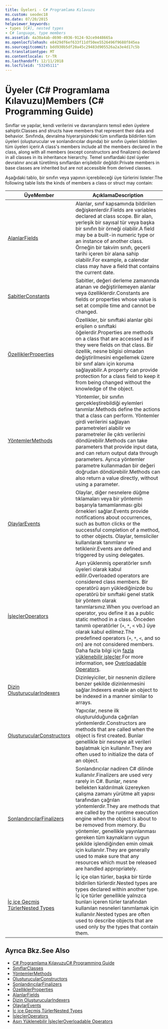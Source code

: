 ```yaml
---
title: Üyeleri - C# Programlama Kılavuzu
ms.custom: seodec18
ms.date: 07/20/2015
helpviewer_keywords:
- types [C#], nested types
- C# language, type members
ms.assetid: 4a30a4ab-d690-4936-9124-92ce9448665a
ms.openlocfilehash: e8429df6ef633f11df50ee5526496f9688f845ea
ms.sourcegitcommit: bdd930b5df20a45c29483d905526a2a3e4d17c5b
ms.translationtype: MT
ms.contentlocale: tr-TR
ms.lasthandoff: 12/11/2018
ms.locfileid: "53245111"
---
```

# <a name="members-c-programming-guide"></a><span data-ttu-id="e340e-102">Üyeler (C# Programlama Kılavuzu)</span><span class="sxs-lookup"><span data-stu-id="e340e-102">Members (C# Programming Guide)</span></span>
<span data-ttu-id="e340e-103">Sınıflar ve yapılar, kendi verilerini ve davranışlarını temsil eden üyelere sahiptir.</span><span class="sxs-lookup"><span data-stu-id="e340e-103">Classes and structs have members that represent their data and behavior.</span></span> <span data-ttu-id="e340e-104">Sınıfında, devralma hiyerarşisindeki tüm sınıflarda bildirilen tüm üyeleri (oluşturucular ve sonlandırıcılar dışında) bir sınıfın üyeleri bildirilen tüm üyeleri içerir.</span><span class="sxs-lookup"><span data-stu-id="e340e-104">A class's members include all the members declared in the class, along with all members (except constructors and finalizers) declared in all classes in its inheritance hierarchy.</span></span> <span data-ttu-id="e340e-105">Temel sınıflardaki özel üyeler devralınır ancak türetilmiş sınıflardan erişilebilir değildir.</span><span class="sxs-lookup"><span data-stu-id="e340e-105">Private members in base classes are inherited but are not accessible from derived classes.</span></span>  
  
 <span data-ttu-id="e340e-106">Aşağıdaki tablo, bir sınıfın veya yapının içerebileceği üye türlerini listeler:</span><span class="sxs-lookup"><span data-stu-id="e340e-106">The following table lists the kinds of members a class or struct may contain:</span></span>  
  
|<span data-ttu-id="e340e-107">Üye</span><span class="sxs-lookup"><span data-stu-id="e340e-107">Member</span></span>|<span data-ttu-id="e340e-108">Açıklama</span><span class="sxs-lookup"><span data-stu-id="e340e-108">Description</span></span>|  
|------------|-----------------|  
|[<span data-ttu-id="e340e-109">Alanlar</span><span class="sxs-lookup"><span data-stu-id="e340e-109">Fields</span></span>](../../../csharp/programming-guide/classes-and-structs/fields.md)|<span data-ttu-id="e340e-110">Alanlar, sınıf kapsamında bildirilen değişkenlerdir.</span><span class="sxs-lookup"><span data-stu-id="e340e-110">Fields are variables declared at class scope.</span></span> <span data-ttu-id="e340e-111">Bir alan, yerleşik bir sayısal tür veya başka bir sınıfın bir örneği olabilir.</span><span class="sxs-lookup"><span data-stu-id="e340e-111">A field may be a built-in numeric type or an instance of another class.</span></span> <span data-ttu-id="e340e-112">Örneğin bir takvim sınıfı, geçerli tarihi içeren bir alana sahip olabilir.</span><span class="sxs-lookup"><span data-stu-id="e340e-112">For example, a calendar class may have a field that contains the current date.</span></span>|  
|[<span data-ttu-id="e340e-113">Sabitler</span><span class="sxs-lookup"><span data-stu-id="e340e-113">Constants</span></span>](../../../csharp/programming-guide/classes-and-structs/constants.md)|<span data-ttu-id="e340e-114">Sabitler, değeri derleme zamanında atanan ve değiştirilemeyen alanlar veya özelliklerdir.</span><span class="sxs-lookup"><span data-stu-id="e340e-114">Constants are fields or properties whose value is set at compile time and cannot be changed.</span></span>|  
|[<span data-ttu-id="e340e-115">Özellikler</span><span class="sxs-lookup"><span data-stu-id="e340e-115">Properties</span></span>](../../../csharp/programming-guide/classes-and-structs/properties.md)|<span data-ttu-id="e340e-116">Özellikler, bir sınıftaki alanlar gibi erişilen o sınıftaki öğelerdir.</span><span class="sxs-lookup"><span data-stu-id="e340e-116">Properties are methods on a class that are accessed as if they were fields on that class.</span></span> <span data-ttu-id="e340e-117">Bir özellik, nesne bilgisi olmadan değiştirilmesini engellemek üzere bir sınıf alanı için koruma sağlayabilir.</span><span class="sxs-lookup"><span data-stu-id="e340e-117">A property can provide protection for a class field to keep it from being changed without the knowledge of the object.</span></span>|  
|[<span data-ttu-id="e340e-118">Yöntemler</span><span class="sxs-lookup"><span data-stu-id="e340e-118">Methods</span></span>](../../../csharp/programming-guide/classes-and-structs/methods.md)|<span data-ttu-id="e340e-119">Yöntemler, bir sınıfın gerçekleştirebildiği eylemleri tanımlar.</span><span class="sxs-lookup"><span data-stu-id="e340e-119">Methods define the actions that a class can perform.</span></span> <span data-ttu-id="e340e-120">Yöntemler girdi verilerini sağlayan parametreleri alabilir ve parametreler ile çıktı verilerini döndürebilir.</span><span class="sxs-lookup"><span data-stu-id="e340e-120">Methods can take parameters that provide input data, and can return output data through parameters.</span></span> <span data-ttu-id="e340e-121">Ayrıca yöntemler parametre kullanmadan bir değeri doğrudan döndürebilir.</span><span class="sxs-lookup"><span data-stu-id="e340e-121">Methods can also return a value directly, without using a parameter.</span></span>|  
|[<span data-ttu-id="e340e-122">Olaylar</span><span class="sxs-lookup"><span data-stu-id="e340e-122">Events</span></span>](../../../csharp/programming-guide/events/index.md)|<span data-ttu-id="e340e-123">Olaylar, diğer nesnelere düğme tıklamaları veya bir yöntemin başarıyla tamamlanması gibi örnekleri sağlar.</span><span class="sxs-lookup"><span data-stu-id="e340e-123">Events provide notifications about occurrences, such as button clicks or the successful completion of a method, to other objects.</span></span> <span data-ttu-id="e340e-124">Olaylar, temsilciler kullanılarak tanımlanır ve tetiklenir.</span><span class="sxs-lookup"><span data-stu-id="e340e-124">Events are defined and triggered by using delegates.</span></span>|  
|[<span data-ttu-id="e340e-125">İşleçler</span><span class="sxs-lookup"><span data-stu-id="e340e-125">Operators</span></span>](../../../csharp/programming-guide/statements-expressions-operators/operators.md)|<span data-ttu-id="e340e-126">Aşırı yüklenmiş operatörler sınıfı üyeleri olarak kabul edilir.</span><span class="sxs-lookup"><span data-stu-id="e340e-126">Overloaded operators are considered class members.</span></span> <span data-ttu-id="e340e-127">Bir operatörü aşırı yüklediğinizde bu operatörü bir sınıftaki genel statik bir yöntem olarak tanımlarsınız.</span><span class="sxs-lookup"><span data-stu-id="e340e-127">When you overload an operator, you define it as a public static method in a class.</span></span> <span data-ttu-id="e340e-128">Önceden tanımlı operatörler (`+`, `*`, `<` vb.) üye olarak kabul edilmez.</span><span class="sxs-lookup"><span data-stu-id="e340e-128">The predefined operators (`+`, `*`, `<`, and so on) are not considered members.</span></span> <span data-ttu-id="e340e-129">Daha fazla bilgi için [fazla yüklenebilir işleçler](../../../csharp/programming-guide/statements-expressions-operators/overloadable-operators.md).</span><span class="sxs-lookup"><span data-stu-id="e340e-129">For more information, see [Overloadable Operators](../../../csharp/programming-guide/statements-expressions-operators/overloadable-operators.md).</span></span>|  
|[<span data-ttu-id="e340e-130">Dizin Oluşturucular</span><span class="sxs-lookup"><span data-stu-id="e340e-130">Indexers</span></span>](../../../csharp/programming-guide/indexers/index.md)|<span data-ttu-id="e340e-131">Dizinleyiciler, bir nesnenin dizilere benzer şekilde dizinlenmesini sağlar.</span><span class="sxs-lookup"><span data-stu-id="e340e-131">Indexers enable an object to be indexed in a manner similar to arrays.</span></span>|  
|[<span data-ttu-id="e340e-132">Oluşturucular</span><span class="sxs-lookup"><span data-stu-id="e340e-132">Constructors</span></span>](../../../csharp/programming-guide/classes-and-structs/constructors.md)|<span data-ttu-id="e340e-133">Yapıcılar, nesne ilk oluşturulduğunda çağırılan yöntemlerdir.</span><span class="sxs-lookup"><span data-stu-id="e340e-133">Constructors are methods that are called when the object is first created.</span></span> <span data-ttu-id="e340e-134">Bunlar genellikle bir nesneye ait verileri başlatmak için kullanılır.</span><span class="sxs-lookup"><span data-stu-id="e340e-134">They are often used to initialize the data of an object.</span></span>|  
|[<span data-ttu-id="e340e-135">Sonlandırıcılar</span><span class="sxs-lookup"><span data-stu-id="e340e-135">Finalizers</span></span>](../../../csharp/programming-guide/classes-and-structs/destructors.md)|<span data-ttu-id="e340e-136">Sonlandırıcılar nadiren C# dilinde kullanılır.</span><span class="sxs-lookup"><span data-stu-id="e340e-136">Finalizers are used very rarely in C#.</span></span> <span data-ttu-id="e340e-137">Bunlar, nesne bellekten kaldırılmak üzereyken çalışma zamanı yürütme alt yapısı tarafından çağrılan yöntemlerdir.</span><span class="sxs-lookup"><span data-stu-id="e340e-137">They are methods that are called by the runtime execution engine when the object is about to be removed from memory.</span></span> <span data-ttu-id="e340e-138">Bu yöntemler, genellikle yayınlanması gereken tüm kaynakların uygun şekilde işlendiğinden emin olmak için kullanılır.</span><span class="sxs-lookup"><span data-stu-id="e340e-138">They are generally used to make sure that any resources which must be released are handled appropriately.</span></span>|  
|[<span data-ttu-id="e340e-139">İç içe Geçmiş Türler</span><span class="sxs-lookup"><span data-stu-id="e340e-139">Nested Types</span></span>](../../../csharp/programming-guide/classes-and-structs/nested-types.md)|<span data-ttu-id="e340e-140">İç içe olan türler, başka bir türde bildirilen türlerdir.</span><span class="sxs-lookup"><span data-stu-id="e340e-140">Nested types are types declared within another type.</span></span> <span data-ttu-id="e340e-141">İç içe türler genellikle yalnızca bunları içeren türler tarafından kullanılan nesneleri tanımlamak için kullanılır.</span><span class="sxs-lookup"><span data-stu-id="e340e-141">Nested types are often used to describe objects that are used only by the types that contain them.</span></span>|  
  
## <a name="see-also"></a><span data-ttu-id="e340e-142">Ayrıca Bkz.</span><span class="sxs-lookup"><span data-stu-id="e340e-142">See Also</span></span>

- [<span data-ttu-id="e340e-143">C# Programlama Kılavuzu</span><span class="sxs-lookup"><span data-stu-id="e340e-143">C# Programming Guide</span></span>](../../../csharp/programming-guide/index.md)  
- [<span data-ttu-id="e340e-144">Sınıflar</span><span class="sxs-lookup"><span data-stu-id="e340e-144">Classes</span></span>](../../../csharp/programming-guide/classes-and-structs/classes.md)  
- [<span data-ttu-id="e340e-145">Yöntemler</span><span class="sxs-lookup"><span data-stu-id="e340e-145">Methods</span></span>](../../../csharp/programming-guide/classes-and-structs/methods.md)  
- [<span data-ttu-id="e340e-146">Oluşturucular</span><span class="sxs-lookup"><span data-stu-id="e340e-146">Constructors</span></span>](../../../csharp/programming-guide/classes-and-structs/constructors.md)  
- [<span data-ttu-id="e340e-147">Sonlandırıcılar</span><span class="sxs-lookup"><span data-stu-id="e340e-147">Finalizers</span></span>](../../../csharp/programming-guide/classes-and-structs/destructors.md)  
- [<span data-ttu-id="e340e-148">Özellikler</span><span class="sxs-lookup"><span data-stu-id="e340e-148">Properties</span></span>](../../../csharp/programming-guide/classes-and-structs/properties.md)  
- [<span data-ttu-id="e340e-149">Alanlar</span><span class="sxs-lookup"><span data-stu-id="e340e-149">Fields</span></span>](../../../csharp/programming-guide/classes-and-structs/fields.md)  
- [<span data-ttu-id="e340e-150">Dizin Oluşturucular</span><span class="sxs-lookup"><span data-stu-id="e340e-150">Indexers</span></span>](../../../csharp/programming-guide/indexers/index.md)  
- [<span data-ttu-id="e340e-151">Olaylar</span><span class="sxs-lookup"><span data-stu-id="e340e-151">Events</span></span>](../../../csharp/programming-guide/events/index.md)  
- [<span data-ttu-id="e340e-152">İç içe Geçmiş Türler</span><span class="sxs-lookup"><span data-stu-id="e340e-152">Nested Types</span></span>](../../../csharp/programming-guide/classes-and-structs/nested-types.md)  
- [<span data-ttu-id="e340e-153">İşleçler</span><span class="sxs-lookup"><span data-stu-id="e340e-153">Operators</span></span>](../../../csharp/programming-guide/statements-expressions-operators/operators.md)  
- [<span data-ttu-id="e340e-154">Aşırı Yüklenebilir İşleçler</span><span class="sxs-lookup"><span data-stu-id="e340e-154">Overloadable Operators</span></span>](../../../csharp/programming-guide/statements-expressions-operators/overloadable-operators.md)
